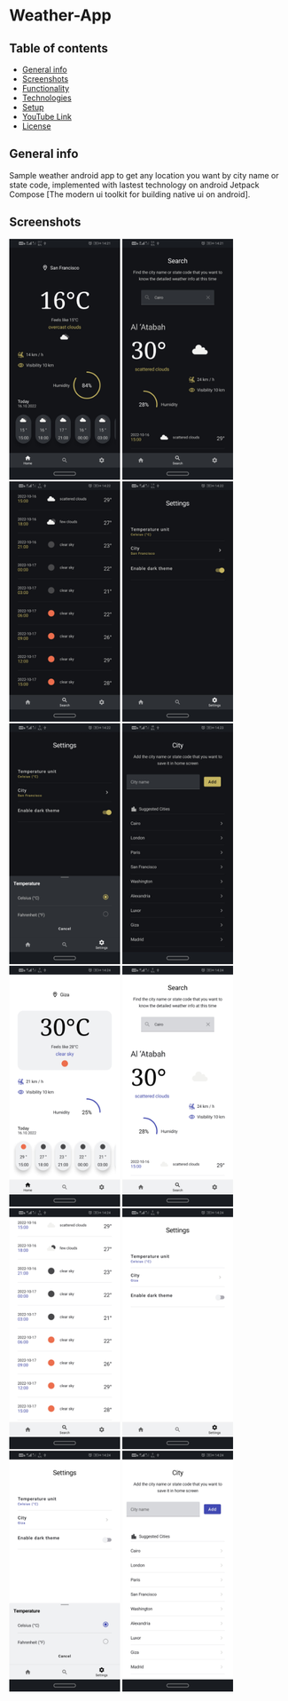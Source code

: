 # Weather-App

## Table of contents
* [General info](#general-info)
* [Screenshots](#screenshots)
* [Functionality](#functionality)
* [Technologies](#technologies)
* [Setup](#setup)
* [YouTube Link](#youtube-link)
* [License](#license)

## General info

Sample weather android app to get any location you want by city name or state code, implemented with lastest technology on android
Jetpack Compose [The modern ui toolkit for building native ui on android].

## Screenshots

<img src="images/1- Home.jpg" width="200"> <img src="images/2- Search.jpg" width="200">
<img src="images/3- Search Details.jpg" width="200">
<img src="images/4- Settings.jpg" width="200">
<img src="images/5- Temp Unit.jpg" width="200">
<img src="images/6- Add City.jpg" width="200">
<img src="images/7- Home.jpg" width="200">
<img src="images/8- Search.jpg" width="200">
<img src="images/9- Search Details.jpg" width="200">
<img src="images/10- Settings.jpg" width="200">
<img src="images/11- Temp Unit.jpg" width="200">
<img src="images/12- Add City.jpg" width="200">
